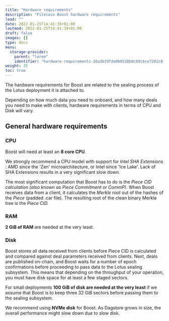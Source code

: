 ```yaml
---
title: "Hardware requirements"
description: "Filecoin Boost hardware requirements"
lead: ""
date: 2022-01-25T14:41:39+01:00
lastmod: 2022-01-25T14:41:39+01:00
draft: false
images: []
type: docs
menu:
  storage-provider:
    parent: "lorem"
    identifier: "hardware-requirements-26a3b19fda0b0528b0cb9c6ce7282c8f"
weight: 35
toc: true
---
```


The hardware requirements for Boost are related to the sealing process of the Lotus deployment it is attached to.

Depending on how much data you need to onboard, and how many deals you need to make with clients, hardware requirements in terms of CPU and Disk will vary.

## General hardware requirements

### CPU

Boost will need at least an **8 core CPU**.

We strongly recommend a CPU model with support for _Intel SHA Extensions_ : AMD since the 'Zen' microarchitecture, or Intel since 'Ice Lake'. Lack of SHA Extensions results in a very significant slow down.

The most significant computation that Boost has to do is the _Piece CID calculation (also known as Piece Commitment or CommP)_. When Boost receives data from a client, it calculates the _Merkle root_ out of the hashes of the _Piece_ (padded .car file). The resulting root of the clean binary Merkle tree is the _Piece CID._

### RAM

**2 GiB of RAM** are needed at the very least.

### Disk

Boost stores all data received from clients before Piece CID is calculated and compared against deal parameters received from clients. Next, deals are published on-chain, and Boost waits for a number of epoch confirmations before proceeding to pass data to the Lotus sealing subsystem. This means that depending on the throughput of your operation, you must have disk space for at least a few staged sectors.

For small deployments **100 GiB of disk are needed at the very least** if we assume that Boost is to keep three 32 GiB sectors before passing them to the sealing subsystem.

We recommend using **NVMe disk** for Boost. As Dagstore grows in size, the overall performance might slow down due to slow disk.

